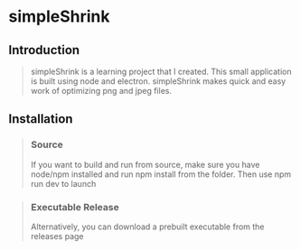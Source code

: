 # simpleShrink

## Introduction

> simpleShrink is a learning project that I created. This small application is built using node and electron. simpleShrink makes quick and easy work of optimizing png and jpeg files.

## Installation

> ### Source
>
> If you want to build and run from source, make sure you have node/npm installed and run npm install from the folder. Then use npm run dev to launch

> ### Executable Release
>
> Alternatively, you can download a prebuilt executable from the releases page
